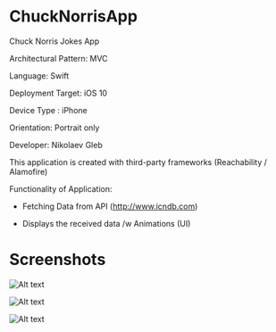 # ChuckNorrisApp

Chuck Norris Jokes App

Architectural Pattern: MVC

Language: Swift

Deployment Target: iOS 10

Device Type : iPhone

Orientation: Portrait only

Developer: Nikolaev Gleb

This application is created with third-party frameworks (Reachability / Alamofire)

Functionality of Application:

  - Fetching Data from API (http://www.icndb.com)

  - Displays the received data /w Animations (UI)

# Screenshots

![Alt text](https://sun9-29.userapi.com/c857028/v857028367/501c6/K3yKmdg1rek.jpg?raw=true "Optional Title")

![Alt text](https://sun9-19.userapi.com/c857028/v857028367/501ce/dxYANlenbok.jpg?raw=true "Optional Title")

![Alt text](https://sun9-37.userapi.com/c857028/v857028367/501d6/IAUaFBZKBgU.jpg?raw=true "Optional Title")
